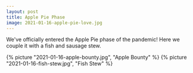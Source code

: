 ```yaml
---
layout: post
title: Apple Pie Phase
image: 2021-01-16-apple-pie-love.jpg
---
```


We've officially entered the Apple Pie phase of the pandemic! Here we couple it with a fish and sausage stew.

<!--more-->
{% picture "2021-01-16-apple-bounty.jpg", "Apple Bounty" %}
{% picture "2021-01-16-fish-stew.jpg", "Fish Stew" %}


